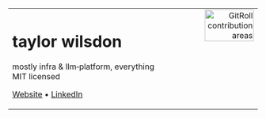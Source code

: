 <table width="100%">
<tr>
<td valign="top" style="padding-right:1rem;">

# taylor wilsdon

mostly infra & llm‑platform, everything MIT licensed  

[Website](https://taylorwilsdon.com) • [LinkedIn](https://linkedin.com/in/taylorbarrettwilsdon)

</td>
<td valign="top" align="right">

<a href="https://gitroll.io/profile/uvJR2kh5vgxfsaJixVvghF0p2Ak32/stacks">
  <img src="https://github.com/user-attachments/assets/d7854b75-e4fb-499d-8d5d-f84ddcc02b52" width="80%" alt="GitRoll contribution areas"/>
</a>

</td>
</tr>
</table>
